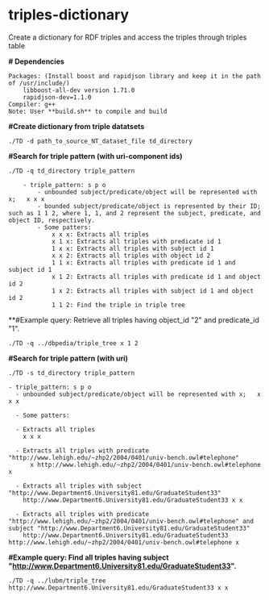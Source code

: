 # triples-dictionary
Create a dictionary for RDF triples and access the triples through triples table

**# Dependencies**

	Packages: (Install boost and rapidjson library and keep it in the path of /usr/include/)
 		libboost-all-dev version 1.71.0
   		rapidjson-dev=1.1.0
	Compiler: g++ 
	Note: User **build.sh** to compile and build

**#Create dictionary from triple datatsets**

	./TD -d path_to_source_NT_dataset_file td_directory

**#Search for triple pattern (with uri-component ids)**

	./TD -q td_directory triple_pattern

		- triple_pattern: s p o
			- unbounded subject/predicate/object will be represented with x;   x x x
			- bounded subject/predicate/object is represented by their ID; such as 1 1 2, where 1, 1, and 2 represent the subject, predicate, and object ID, respectively.
			- Some patters: 
				x x x: Extracts all triples
				x 1 x: Extracts all triples with predicate id 1
				1 x x: Extracts all triples with subject id 1
				x x 2: Extracts all triples with object id 2
				1 1 x: Extracts all triples with predicate id 1 and subject id 1
				x 1 2: Extracts all triples with predicate id 1 and object id 2
				1 x 2: Extracts all triples with subject id 1 and object id 2
				1 1 2: Find the triple in triple tree

**#Example query: Retrieve all triples having object_id "2" and predicate_id "1".
 
    ./TD -q ../dbpedia/triple_tree x 1 2	


**#Search for triple pattern (with uri)**

	./TD -s td_directory triple_pattern

    - triple_pattern: s p o
      - unbounded subject/predicate/object will be represented with x;   x x x
      
      - Some patters: 
      
      - Extracts all triples 
        x x x
  
      - Extracts all triples with predicate "http://www.lehigh.edu/~zhp2/2004/0401/univ-bench.owl#telephone" 
          x http://www.lehigh.edu/~zhp2/2004/0401/univ-bench.owl#telephone x
          
      - Extracts all triples with subject "http://www.Department6.University81.edu/GraduateStudent33"
        http://www.Department6.University81.edu/GraduateStudent33 x x
        
      - Extracts all triples with predicate "http://www.lehigh.edu/~zhp2/2004/0401/univ-bench.owl#telephone" and subject "http://www.Department6.University81.edu/GraduateStudent33"
        http://www.Department6.University81.edu/GraduateStudent33 http://www.lehigh.edu/~zhp2/2004/0401/univ-bench.owl#telephone x



**#Example query: 	Find all triples having subject "http://www.Department6.University81.edu/GraduateStudent33".**
		
    ./TD -q ../lubm/triple_tree http://www.Department6.University81.edu/GraduateStudent33 x x


  
